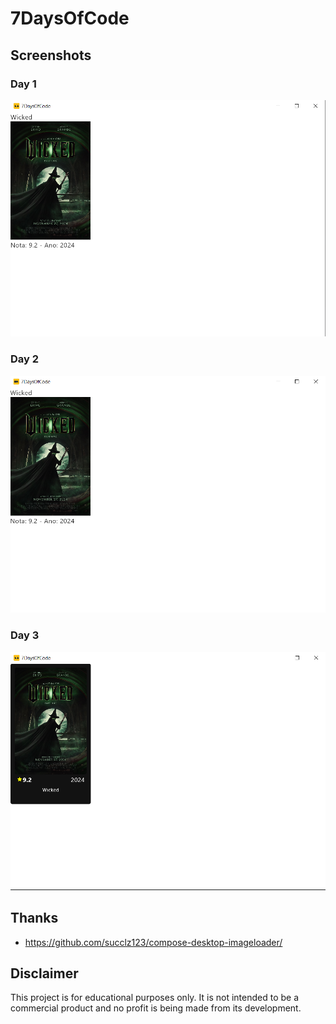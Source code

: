 # 7DaysOfCode

## Screenshots

### Day 1

![Day 1](src/main/resources/capturasDeTelaDias/dia1.png)

### Day 2

![Day 2](src/main/resources/capturasDeTelaDias/dia2.png)

### Day 3

![Day 3](src/main/resources/capturasDeTelaDias/dia3.png)

## Thanks

- https://github.com/succlz123/compose-desktop-imageloader/

## Disclaimer

This project is for educational purposes only. It is not intended to be a commercial product and no profit is being made
from its development.